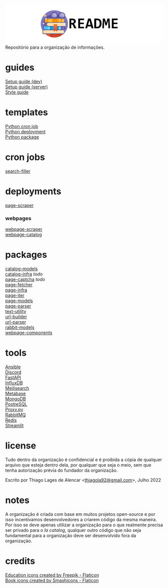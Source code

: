 <picture>
  <source media="(prefers-color-scheme: dark)" srcset="https://github.com/la-catalog/README/raw/main/res/readme_dark.png">
  <img alt="Shows an illustrated sun in light color mode and a moon with stars in dark color mode." src="https://github.com/la-catalog/README/raw/main/res/readme_light.png">
</picture>  
Repositório para a organização de informações.  

# guides
[Setup guide (dev)](/SETUP_GUIDE_DEV.md)  
[Setup guide (server)](/SETUP_GUIDE_SERVER.md)  
[Style guide](/STYLE_GUIDE.md)  

# templates
[Python cron job](https://github.com/la-catalog/python-cronjob)  
[Python deployment](https://github.com/la-catalog/python-deployment)  
[Python package](https://github.com/la-catalog/python-package)  

# cron jobs
[search-filler](https://github.com/la-catalog/search-filler)  

# deployments
[page-scraper](https://github.com/la-catalog/page-scraper)  

### webpages
[webpage-scraper](https://github.com/la-catalog/webpage-scraper)  
[webpage-catalog](https://github.com/la-catalog/webpage-catalog)  

# packages
[catalog-models](https://github.com/la-catalog/catalog-models)  
[catalog-infra](https://github.com/la-catalog/catalog-infra) *todo*  
[page-captcha](https://github.com/la-catalog/page-captcha) *todo*  
[page-fetcher](https://github.com/la-catalog/page-fetcher)  
[page-infra](https://github.com/la-catalog/page-infra)  
[page-iter](https://github.com/la-catalog/page-iter)  
[page-models](https://github.com/la-catalog/page-models)  
[page-parser](https://github.com/la-catalog/page-parser)  
[text-utility](https://github.com/la-catalog/text-utility)  
[url-builder](https://github.com/la-catalog/url-builder)  
[url-parser](https://github.com/la-catalog/url-parser)  
[rabbit-models](https://github.com/la-catalog/rabbit-models)  
[webpage-components](https://github.com/la-catalog/webpage-components)  

# tools
[Ansible](https://www.ansible.com/)  
[Discord](https://discord.com/)  
[FastAPI](https://fastapi.tiangolo.com/)  
[InfluxDB](https://www.influxdata.com/)  
[Meilisearch](https://www.meilisearch.com/)  
[Metabase](https://www.metabase.com/)  
[MongoDB](https://www.mongodb.com/)  
[PostreSQL](https://www.postgresql.org/)  
[Proxy.py](https://abhinavsingh.com/proxy-py-a-lightweight-single-file-http-proxy-server-in-python/)  
[RabbitMQ](https://rabbitmq.com/)  
[Redis](https://redis.io/)  
[Streamlit](https://streamlit.io/)  

# license
Tudo dentro da organização é confidencial e é proibida a cópia de qualquer arquivo que esteja dentro dela, por qualquer que seja o meio, sem que tenha autorização prévia do fundador da organização.  

Escrito por Thiago Lages de Alencar \<thiagola92@gmail.com\>, Julho 2022  

# notes
A organização é criada com base em muitos projetos open-source e por isso incentivamos desenvolvedores a criarem código da mesma maneira. Por isso se deve apenas utilizar a organização para o que realmente precisa ser privado para o *la catalog*, qualquer outro código que não seja fundamental para a organização deve ser desenvolvido fora da organização.  

# credits
<a href="https://www.flaticon.com/free-icons/education" title="education icons">Education icons created by Freepik - Flaticon</a>  
<a href="https://www.flaticon.com/free-icons/book" title="book icons">Book icons created by Smashicons - Flaticon</a>  
